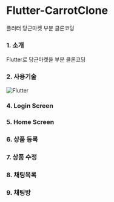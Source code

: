# Flutter-CarrotClone
 플러터 당근마켓 부분 클론코딩

### 1. 소개
 Flutter로 당근마켓을 부분 클론코딩

### 2. 사용기술
![Flutter](img src="https://img.shields.io/badge/flutter-#02569B?style=flat&logo=Flutter&logoColor=white"/)

### 4. Login Screen

### 5. Home Screen

### 6. 상품 등록

### 7. 상품 수정

### 8. 채팅목록

### 9. 채팅방
